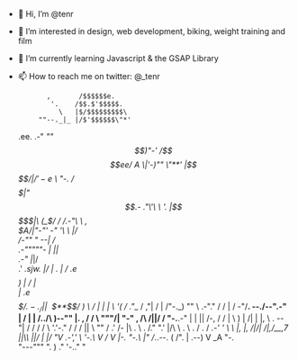 - 👋 Hi, I’m @tenr
- 👀 I’m interested in design, web development, biking, weight training and film
- 🌱 I’m currently learning Javascript & the GSAP Library 
- 📫 How to reach me on twitter: @_tenr 

             ,       /$$$$$$e.
              '.    /$$.$'$$$$$.
                \   |$/$$$$$$$$$\
           ""--._|_ |/$'$$$$$$\"*'
     .ee.   .-"   _""*$$$$$$)"-'
    /$$$$ee/ A \|'-)""  \"**'
    |$$$$$/|/ '-e$*     _\ \"-.
    /$$$$$|"   $$.-   ."\'\ \  '.
    |$$$$$|\ (_$/  / /.-"\ \ \,  \
     \$A/\|"-_"' -"  '\   \ |/    \
         /-"" "        \--| /      \
      .-"""""-          | ||        \
   .-"                  |_|/         \
 .'     _.sjw.          |/ |        . |
/   .e$$$$$$$$)         | /         | \
| .e$$$$$$$$$$/     .-._/ |         |  \
\ \$$***$$/  )      \  /  |         |  |
 \ '*(  \/ ."__      \/ ,"|        /   |
 /"-._)    ""  \   .-"." /         /   |
/  -"/__.   --./--".-"   |        /    |
|      /../\  )--""      |.  ,   /     /
\     """/| "-" ,        /\ /||\/      /
 "-.__.-" |     |         |\|  /-,    /
          /     |         \      )    |    /|
          |     |,        \ . --"|    /   / /
          /     \\         '.'-."     /  / /
          ||     \\          ""      / .' /-
          |\ .     \        .       /."  ".'
          |/\ \ .   \  .    /    .  / _.-'
          ' \ \ |\,    |,  /|/| /|,/__,7
             \|\|\\\   |\|/ | |/ "V
            .-',' \ '-.\ V  / V
            |-. "-.\  |"   /_..--.
            ( /".     |       .--)
             V       _A     "-.  \
              "---"""  ".     ) ."
                         '-.." "
<!---
tenr/tenr is a ✨ special ✨ repository because its `README.md` (this file) appears on your GitHub profile.
You can click the Preview link to take a look at your changes.
--->
